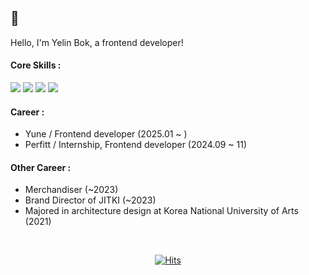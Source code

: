 ## 👋
Hello, I'm Yelin Bok, a frontend developer!

>



#### Core Skills :
<img src="https://img.shields.io/badge/javascript-black?style=for-the-badge&logo=javascript&logoColor=yellow"> <img src="https://img.shields.io/badge/typescript-black?style=for-the-badge&logo=typescript&logoColor=3178C6"> <img src="https://img.shields.io/badge/react-black?style=for-the-badge&logo=react&logoColor=61DAFB"> <img src="https://img.shields.io/badge/Next-black?style=for-the-badge&logo=next.js&logoColor=white">



#### Career :
- Yune / Frontend developer (2025.01 ~ )
- Perfitt / Internship, Frontend developer (2024.09 ~ 11)



#### Other Career :
- Merchandiser (~2023)
- Brand Director of JITKI (~2023)
- Majored in architecture design at Korea National University of Arts (2021)

<br />
<div align="center">
  
[![Hits](https://hits.seeyoufarm.com/api/count/incr/badge.svg?url=https%3A%2F%2Fgithub.com%2Fyeliinbb%2F&count_bg=%23EBEBEB&title_bg=%23AFAFAF&icon=github.svg&icon_color=%23E7E7E7&title=TODAY&edge_flat=false)](https://hits.seeyoufarm.com)

</div>

<!--
<div align="center">

Blog : https://velog.io/@liin/posts  
Contact : yeliinbok@gmail.com

[![Hits](https://hits.seeyoufarm.com/api/count/incr/badge.svg?url=https%3A%2F%2Fgithub.com%2Fyeliinbb%2F&count_bg=%23EBEBEB&title_bg=%23AFAFAF&icon=github.svg&icon_color=%23E7E7E7&title=TODAY&edge_flat=false)](https://hits.seeyoufarm.com)

</div>

  

**yeliinbb/yeliinbb** is a ✨ _special_ ✨ repository because its `README.md` (this file) appears on your GitHub profile.

Here are some ideas to get you started:

- 🔭 I’m currently working on ...
- 🌱 I’m currently learning ...
- 👯 I’m looking to collaborate on ...
- 🤔 I’m looking for help with ...
- 💬 Ask me about ...
- 📫 How to reach me: ...
- 😄 Pronouns: ...
- ⚡ Fun fact: ...
-->
